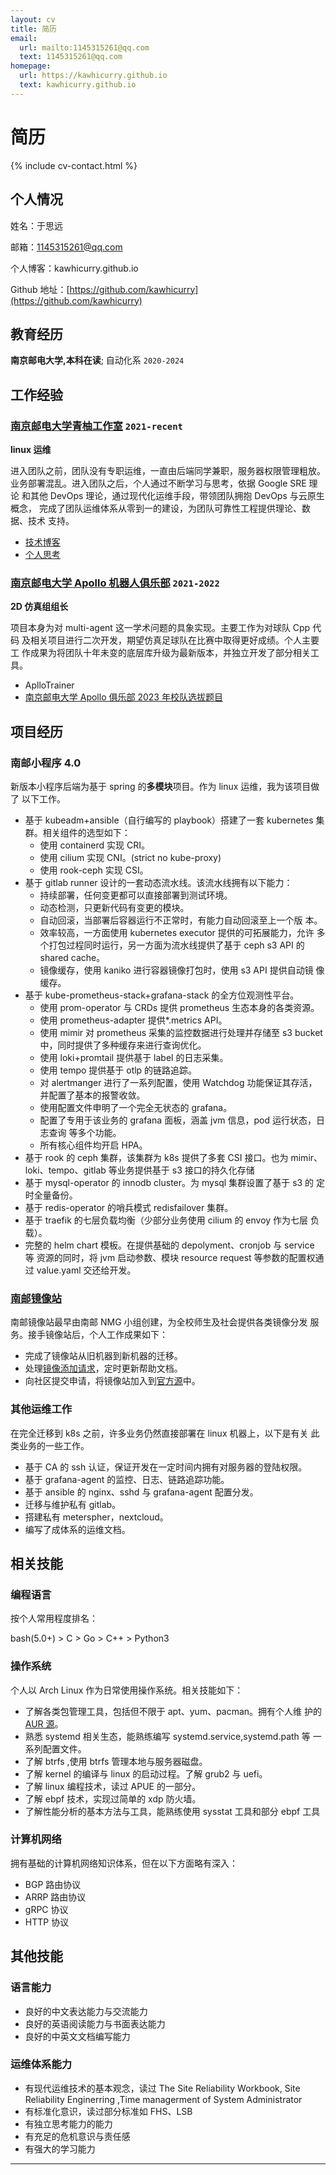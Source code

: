 ```yaml
---
layout: cv
title: 简历
email:
  url: mailto:1145315261@qq.com
  text: 1145315261@qq.com
homepage:
  url: https://kawhicurry.github.io
  text: kawhicurry.github.io
---
```


# 简历

{% include cv-contact.html %}

## 个人情况

姓名：于思远

邮箱：1145315261@qq.com

个人博客：kawhicurry.github.io

Github 地址：[https://github.com/kawhicurry](https://github.com/kawhicurry)

## 教育经历

**南京邮电大学,本科在读**; 自动化系 `2020-2024`

## 工作经验

### [**南京邮电大学青柚工作室**](https://qingyou.njupt.edu.cn) `2021-recent`

**linux 运维**

进入团队之前，团队没有专职运维，一直由后端同学兼职，服务器权限管理粗放。
业务部署混乱。进入团队之后，个人通过不断学习与思考，依据 Google SRE 理论
和其他 DevOps 理论，通过现代化运维手段，带领团队拥抱 DevOps 与云原生概念，
完成了团队运维体系从零到一的建设，为团队可靠性工程提供理论、数据、技术
支持。

- [技术博客]()
- [个人思考]()

### [**南京邮电大学 Apollo 机器人俱乐部**](https://github.com/Apollo2d/) `2021-2022`

**2D 仿真组组长**

项目本身为对 multi-agent 这一学术问题的具象实现。主要工作为对球队 Cpp 代码
及相关项目进行二次开发，期望仿真足球队在比赛中取得更好成绩。个人主要工
作成果为将团队十年未变的底层库升级为最新版本，并独立开发了部分相关工具。

- AplloTrainer
- [南京邮电大学 Apollo 俱乐部 2023 年校队选拔题目](https://github.com/Apollo2d/NJUPT2023Apollo2D)

## 项目经历

### 南邮小程序 4.0

新版本小程序后端为基于 spring 的**多模块**项目。作为 linux 运维，我为该项目做了
以下工作。

- 基于 kubeadm+ansible（自行编写的 playbook）搭建了一套 kubernetes 集
  群。相关组件的选型如下：
  - 使用 containerd 实现 CRI。
  - 使用 cilium 实现 CNI。(strict no kube-proxy)
  - 使用 rook-ceph 实现 CSI。
- 基于 gitlab runner 设计的一套动态流水线。该流水线拥有以下能力：
  - 持续部署，任何变更都可以直接部署到测试环境。
  - 动态检测，只更新代码有变更的模块。
  - 自动回滚，当部署后容器运行不正常时，有能力自动回滚至上一个版
    本。
  - 效率较高，一方面使用 kubernetes executor 提供的可拓展能力，允许
    多个打包过程同时运行，另一方面为流水线提供了基于 ceph s3 API 的
    shared cache。
  - 镜像缓存，使用 kaniko 进行容器镜像打包时，使用 s3 API 提供自动镜
    像缓存。
- 基于 kube-prometheus-stack+grafana-stack 的全方位观测性平台。
  - 使用 prom-operator 与 CRDs 提供 prometheus 生态本身的各类资源。
  - 使用 prometheus-adapter 提供\*.metrics API。
  - 使用 mimir 对 prometheus 采集的监控数据进行处理并存储至 s3 bucket
    中，同时提供了多种缓存来进行查询优化。
  - 使用 loki+promtail 提供基于 label 的日志采集。
  - 使用 tempo 提供基于 otlp 的链路追踪。
  - 对 alertmanger 进行了一系列配置，使用 Watchdog 功能保证其存活，
    并配置了基本的报警收敛。
  - 使用配置文件申明了一个完全无状态的 grafana。
  - 配置了专用于该业务的 grafana 面板，涵盖 jvm 信息，pod 运行状态，日志查询
    等多个功能。
  - 所有核心组件均开启 HPA。
- 基于 rook 的 ceph 集群，该集群为 k8s 提供了多套 CSI 接口。也为 mimir、
  loki、tempo、gitlab 等业务提供基于 s3 接口的持久化存储
- 基于 mysql-operator 的 innodb cluster。为 mysql 集群设置了基于 s3 的
  定时全量备份。
- 基于 redis-operator 的哨兵模式 redisfailover 集群。
- 基于 traefik 的七层负载均衡（少部分业务使用 cilium 的 envoy 作为七层
  负载）。
- 完整的 helm chart 模板。在提供基础的 depolyment、cronjob 与 service 等
  资源的同时，将 jvm 启动参数、模块 resource request 等参数的配置权通过
  value.yaml 交还给开发。

### [南邮镜像站](https://mirrors.njupt.edu.cn)

南邮镜像站最早由南邮 NMG 小组创建，为全校师生及社会提供各类镜像分发
服务。接手镜像站后，个人工作成果如下：

- 完成了镜像站从旧机器到新机器的迁移。
- 处理[镜像添加请求](https://github.com/NJUPT-Mirrors-Group/issues/issues?q=is%3Aissue+is%3Aclosed)，定时更新帮助文档。
- 向社区提交申请，将镜像站加入到[官方源](https://archlinux.org/mirrors/njupt.edu.cn/)中。

### 其他运维工作

在完全迁移到 k8s 之前，许多业务仍然直接部署在 linux 机器上，以下是有关
此类业务的一些工作。

- 基于 CA 的 ssh 认证，保证开发在一定时间内拥有对服务器的登陆权限。
- 基于 grafana-agent 的监控、日志、链路追踪功能。
- 基于 ansible 的 nginx、sshd 与 grafana-agent 配置分发。
- 迁移与维护私有 gitlab。
- 搭建私有 meterspher，nextcloud。
- 编写了成体系的运维文档。

## 相关技能

### 编程语言

按个人常用程度排名：

bash(5.0+) > C > Go > C++ > Python3

### 操作系统

个人以 Arch Linux 作为日常使用操作系统。相关技能如下：

- 了解各类包管理工具，包括但不限于 apt、yum、pacman。拥有个人维
  护的 [AUR 源](https://aur.archlinux.org/packages?O=0&SeB=m&K=kawhicurry&outdated=&SB=m&SO=d&PP=50&submit=Go)。
- 熟悉 systemd 相关生态，能熟练编写 systemd.service,systemd.path 等
  一系列配置文件。
- 了解 btrfs ,使用 btrfs 管理本地与服务器磁盘。
- 了解 kernel 的编译与 linux 的启动过程。了解 grub2 与 uefi。
- 了解 linux 编程技术，读过 APUE 的一部分。
- 了解 ebpf 技术，实现过简单的 xdp 防火墙。
- 了解性能分析的基本方法与工具，能熟练使用 sysstat 工具和部分 ebpf
  工具

### 计算机网络

拥有基础的计算机网络知识体系，但在以下方面略有深入：

- BGP 路由协议
- ARRP 路由协议
- gRPC 协议
- HTTP 协议

## 其他技能

### 语言能力

- 良好的中文表达能力与交流能力
- 良好的英语阅读能力与书面表达能力
- 良好的中英文文档编写能力

### 运维体系能力

- 有现代运维技术的基本观念，读过 The Site Reliability Workbook, Site
  Reliability Enginerring ,Time managerment of System Administrator
- 有标准化意识，读过部分标准如 FHS、LSB
- 有独立思考能力的能力
- 有充足的危机意识与责任感
- 有强大的学习能力

---
